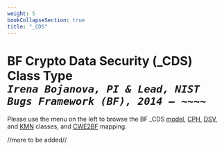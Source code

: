 ```yaml
---
weight: 5
bookCollapseSection: true
title: "_CDS"
---
```

# BF Crypto Data Security (_CDS) Class Type <br/> _`Irena Bojanova, PI & Lead, NIST Bugs Framework (BF), 2014 – ~~~~`_

Please use the menu on the left to browse the BF _CDS [model](/BF/info/bf-classes/_cds/model/), [CPH](/BF/info/bf-classes/_cds/cph), [DSV](/BF/info/bf-classes/_cds/dsv), and [KMN](/BF/info/bf-classes/_cds/kmn) classes, and [CWE2BF](/BF/info/bf-classes/_cds/cwe2bf) mapping.

//more to be added//